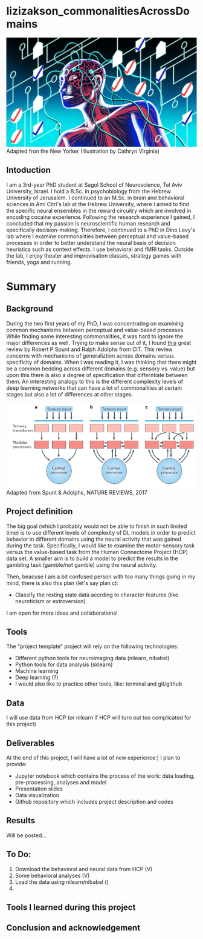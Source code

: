 # lizizakson_commonalitiesAcrossDomains
![Image of Human and Brain](https://github.com/brainhack-school2020/lizizakson_commonalitiesAcrossDomains/blob/master/human_brain.jpg)
Adapted fron the New Yorker (Illustration by Cathryn Virginia)

## Intoduction
I am a 3rd-year PhD student at Sagol School of Neuroscience, Tel Aviv University, Israel. I hold a B.Sc. in psychobiology from the Hebrew University of Jerusalem. I continued to an M.Sc. in brain and behavioral sciences in Ami Citri's lab at the Hebrew University, where I aimed to find the specific neural ensembles in the reward circuitry which are involved in encoding cocaine experience. Following the research experience I gained, I concluded that my passion is neuroscientific human research and specifically decision-making. Therefore, I continued to a PhD in Dino Levy's lab where I examine commonalities between perceptual and value-based processes in order to better understand the neural basis of decision heuristics such as context effects. I use behavioral and fMRI tasks.
Outside the lab, I enjoy theater and improvisation classes, strategy games with friends, yoga and running.

# Summary
## Background
During the two first years of my PhD, I was concentrating on examining common mechanisms between perceptual and value-based processes. While finding some interesting commonalities, it was hard to ignore the major differences as well. Trying to make sense out of it, I found [this](https://pubmed.ncbi.nlm.nih.gov/28680161/) great review by Robert P Spunt and Ralph Adolphs from CIT. This review concerns with mechanisms of generaliztion across domains versus specificity of domains. When I was reading it, I was thinking that there might be a common bedding across different domains (e.g. sensory vs. value) but upon this there is also a degree of specification that differntiate between them. An interesting analogy to this is the different complexity levels of deep learning networks that can have a lot of commonalities at certain stages but also a lot of differences at other stages. 

![Image of DL networks](https://github.com/brainhack-school2020/lizizakson_commonalitiesAcrossDomains/blob/master/Images_ReadME/DL_networks.jpg)
Adapted from Spunt & Adolphs, NATURE REVIEWS, 2017


## Project definition
The big goal (which I probably would not be able to finish in such limited time) is to use different levels of complexity of DL models in order to predict behavior in different domains using the neural activity that was gained during the task. Specifically, I would like to examine the motor-sensory task versus the value-based task from the Human Connectome Project (HCP) data set.
A smaller aim is to build a model to predict the results in the gambling task (gamble/not gamble) using the neural activity.

Then, beacuse I am a bit confused person with too many things going in my mind, there is also this plan (let's say plan c):
- Classify the resting state data accrding to character features (like neuroticism or extroversion).

I am open for more ideas and collaborations!

## Tools
The "project template" project will rely on the following technologies:
- Different python tools for neuroimaging data (nilearn, nibabel)
- Python tools for data analysis (sklearn)
- Machine learning
- Deep learning (?)
- I would also like to practice other tools, like: terminal and git/github

## Data
I will use data from HCP (or nilearn if HCP will turn out too complicated for this project)

## Deliverables
At the end of this project, I will have a lot of new experience:)
I plan to provide:
- Jupyter notebook which contains the process of the work: data loading, pre-processing, analyses and model
- Presentation slides
- Data visualization
- Github repository which includes project description and codes

## Results
Will be posted...

## To Do:
1. Download the behavioral and neural data from HCP (V)
2. Some behavioral analyses (V)
3. Load the data using nilearn/nibabel ()
3. 

## Tools I learned during this project


## Conclusion and acknowledgement


